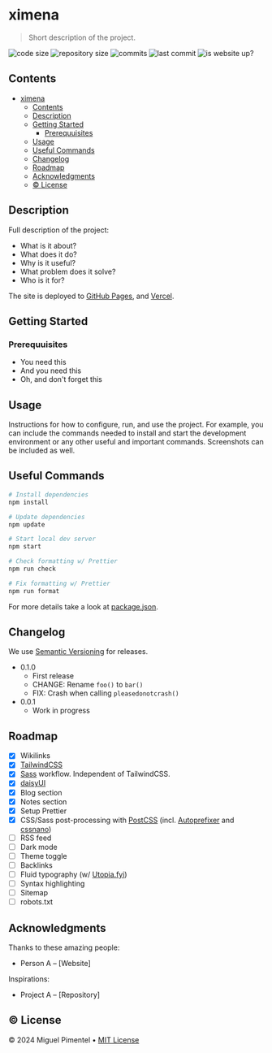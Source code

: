 # ximena

> Short description of the project.

![code size](https://img.shields.io/github/languages/code-size/semanticdata/ximena) ![repository size](https://img.shields.io/github/repo-size/semanticdata/ximena) ![commits](https://img.shields.io/github/commit-activity/t/semanticdata/ximena) ![last commit](https://img.shields.io/github/last-commit/semanticdata/ximena) ![is website up?](https://img.shields.io/website/https/semanticdata.github.io/ximena.svg)

## Contents

- [ximena](#ximena)
  - [Contents](#contents)
  - [Description](#description)
  - [Getting Started](#getting-started)
    - [Prerequuisites](#prerequuisites)
  - [Usage](#usage)
  - [Useful Commands](#useful-commands)
  - [Changelog](#changelog)
  - [Roadmap](#roadmap)
  - [Acknowledgments](#acknowledgments)
  - [© License](#-license)

## Description

Full description of the project:

- What is it about?
- What does it do?
- Why is it useful?
- What problem does it solve?
- Who is it for?

The site is deployed to [GitHub Pages](https://semanticdata.github.io/ximena/), and [Vercel](https://ximena-zeta.vercel.app/).

## Getting Started

### Prerequuisites

- You need this
- And you need this
- Oh, and don't forget this

## Usage

Instructions for how to configure, run, and use the project. For example, you can include the commands needed to install and start the development environment or any other useful and important commands. Screenshots can be included as well.

## Useful Commands

```sh
# Install dependencies
npm install

# Update dependencies
npm update

# Start local dev server
npm start

# Check formatting w/ Prettier
npm run check

# Fix formatting w/ Prettier
npm run format
```

For more details take a look at [package.json](package.json).

## Changelog

We use [Semantic Versioning](https://semver.org/) for releases.

- 0.1.0
  - First release
  - CHANGE: Rename `foo()` to `bar()`
  - FIX: Crash when calling `pleasedonotcrash()`
- 0.0.1
  - Work in progress

## Roadmap

- [x] Wikilinks
- [x] [TailwindCSS](https://tailwindcss.com/)
- [x] [Sass](https://sass-lang.com/) workflow. Independent of TailwindCSS.
- [x] [daisyUI](https://daisyui.com/)
- [x] Blog section
- [x] Notes section
- [x] Setup Prettier
- [x] CSS/Sass post-processing with [PostCSS](https://postcss.org/) (incl. [Autoprefixer](https://github.com/postcss/autoprefixer) and [cssnano](https://github.com/cssnano/cssnano))
- [ ] RSS feed
- [ ] Dark mode
- [ ] Theme toggle
- [ ] Backlinks
- [ ] Fluid typography (w/ [Utopia.fyi](https://utopia.fyi/))
- [ ] Syntax highlighting
- [ ] Sitemap
- [ ] robots.txt

## Acknowledgments

Thanks to these amazing people:

- Person A – [Website]

Inspirations:

- Project A – [Repository]

## © License

© 2024 Miguel Pimentel • [MIT License](LICENSE)

<!-- https://github.com/matthiasott/README-template -->
